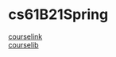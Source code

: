 # cs61B21Spring
[courselink](https://sp21.datastructur.es/#cal)  
[courselib](https://github.com/Berkeley-CS61B/skeleton-sp21)